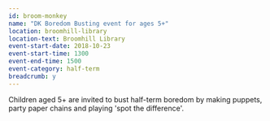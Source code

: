 ```yaml
---
id: broom-monkey
name: "DK Boredom Busting event for ages 5+"
location: broomhill-library
location-text: Broomhill Library
event-start-date: 2018-10-23
event-start-time: 1300
event-end-time: 1500
event-category: half-term
breadcrumb: y
---
```


Children aged 5+ are invited to bust half-term boredom by making puppets, party paper chains and playing 'spot the difference'.
